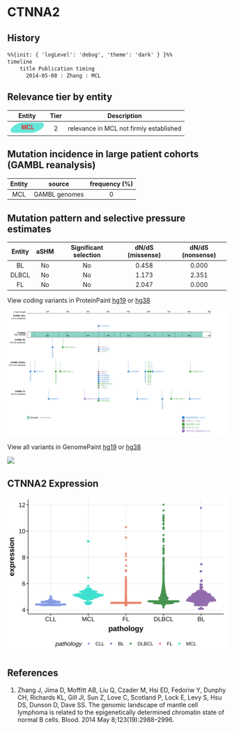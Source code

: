 # CTNNA2

## History

```mermaid
%%{init: { 'logLevel': 'debug', 'theme': 'dark' } }%%
timeline
    title Publication timing
      2014-05-08 : Zhang : MCL
```

## Relevance tier by entity

|Entity|Tier|Description                            |
|:------:|:----:|---------------------------------------|
|![MCL](images/icons/MCL_tier2.png)   |2   |relevance in MCL not firmly established|

## Mutation incidence in large patient cohorts (GAMBL reanalysis)

|Entity|source       |frequency (%)|
|:------:|:-------------:|:-------------:|
|MCL   |GAMBL genomes|0            |

## Mutation pattern and selective pressure estimates

|Entity|aSHM|Significant selection|dN/dS (missense)|dN/dS (nonsense)|
|:------:|:----:|:---------------------:|:----------------:|:----------------:|
|BL    |No  |No                   |0.458           |0.000           |
|DLBCL |No  |No                   |1.173           |2.351           |
|FL    |No  |No                   |2.047           |0.000           |




View coding variants in ProteinPaint [hg19](https://morinlab.github.io/LLMPP/GAMBL/CTNNA2_protein.html)  or [hg38](https://morinlab.github.io/LLMPP/GAMBL/CTNNA2_protein_hg38.html)

![](images/proteinpaint/CTNNA2_NM_004389.svg)

View all variants in GenomePaint [hg19](https://morinlab.github.io/LLMPP/GAMBL/CTNNA2.html)  or [hg38](https://morinlab.github.io/LLMPP/GAMBL/CTNNA2_hg38.html)

![](images/proteinpaint/CTNNA2.svg)

## CTNNA2 Expression
![](images/gene_expression/CTNNA2_by_pathology.svg)
<!-- ORIGIN: zhangGenomicLandscapeMantle2014 -->
<!-- MCL: zhangGenomicLandscapeMantle2014 -->

## References
1.  Zhang J, Jima D, Moffitt AB, Liu Q, Czader M, Hsi ED, Fedoriw Y, Dunphy CH, Richards KL, Gill JI, Sun Z, Love C, Scotland P, Lock E, Levy S, Hsu DS, Dunson D, Dave SS. The genomic landscape of mantle cell lymphoma is related to the epigenetically determined chromatin state of normal B cells. Blood. 2014 May 8;123(19):2988–2996. 

